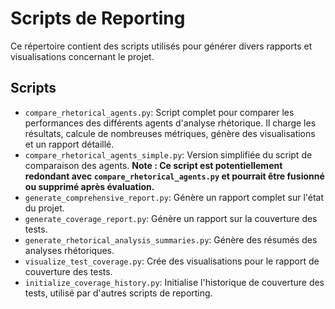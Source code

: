 # Scripts de Reporting

Ce répertoire contient des scripts utilisés pour générer divers rapports et visualisations concernant le projet.

## Scripts

- `compare_rhetorical_agents.py`: Script complet pour comparer les performances des différents agents d'analyse rhétorique. Il charge les résultats, calcule de nombreuses métriques, génère des visualisations et un rapport détaillé.
- `compare_rhetorical_agents_simple.py`: Version simplifiée du script de comparaison des agents. **Note : Ce script est potentiellement redondant avec `compare_rhetorical_agents.py` et pourrait être fusionné ou supprimé après évaluation.**
- `generate_comprehensive_report.py`: Génère un rapport complet sur l'état du projet.
- `generate_coverage_report.py`: Génère un rapport sur la couverture des tests.
- `generate_rhetorical_analysis_summaries.py`: Génère des résumés des analyses rhétoriques.
- `visualize_test_coverage.py`: Crée des visualisations pour le rapport de couverture des tests.
- `initialize_coverage_history.py`: Initialise l'historique de couverture des tests, utilisé par d'autres scripts de reporting.